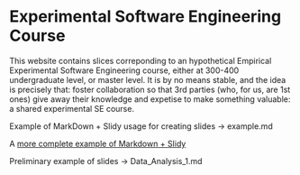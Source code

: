 # Experimental Software Engineering Course

This website contains slices correponding to an hypothetical Empirical Experimental Software Engineering course, either at 300-400 undergraduate level, or master level. It is by no means stable, and the idea is precisely that: foster collaboration so that 3rd parties (who, for us, are 1st ones) give away their knowledge and expetise to make something valuable: a shared experimental SE course.

Example of MarkDown + Slidy usage for creating slides -> example.md

A [more complete example of Markdown + Slidy](http://www.w3.org/Talks/Tools/Slidy2/#(1) "W3C presentation") 

Preliminary example of slides -> Data_Analysis_1.md




